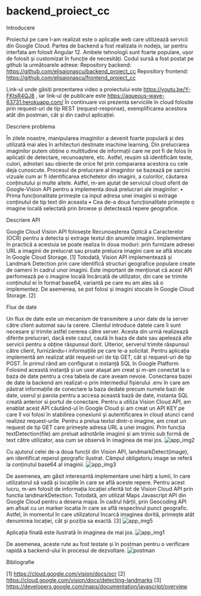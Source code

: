 # backend_proiect_cc

Introducere

Proiectul pe care l-am realizat este o aplicație web care utilizează servicii din Google Cloud. Partea de backend a fost realizata in nodejs, iar pentru interfata am folosit Angular 12. Ambele tehnologii sunt foarte populare, ușor de folosit și customizat în funcție de necesități. Codul sursă a fost postat pe github la următoarele adrese:
Repository backend: https://github.com/elisaionascu/backend_proiect_cc
Repository frontend: https://github.com/elisaionascu/frontend_proiect_cc

Link-ul unde găsiți prezentarea video a proiectului este https://youtu.be/Y-FKtsR4QJ8  , iar link-ul de publicare este https://aqueous-wave-63731.herokuapp.com/ 
În continuare voi prezenta serviciile în cloud folosite prin request-uri de tip REST (request-response), exemplificarea acestora atât din postman, cât și din cadrul aplicației.

Descriere problema

În zilele noastre, manipularea imaginilor a devenit foarte populară și des utilizată mai ales în arhitecturi destinate machine learning. Din prelucrarea imaginilor putem obține o multitudine de informații care ne pot fi de folos în aplicații de detectare, recunoaștere, etc. Astfel, reușim să identificăm texte, culori, adnotari sau obiecte de orice fel prin compararea acestora cu cele deja cunoscute. Procesul de prelucrare al imaginilor se bazează pe sarcini vizuale cum ar fi identificarea etichetelor din imagini, a culorilor, căutarea conținutului și multe altele.
Astfel, m-am ajutat de serviciul cloud oferit de Google-Vision API pentru a implementa două prelucrari ale imaginilor:
•	Prima funcționalitate primește ca input adresa unei imagini si extrage conținutul de tip text din aceasta
•	Cea de-a doua funcționalitate primește o imagine locală selectată prin browse și detectează repere geografice.

Descriere API

Google Cloud Vision API folosește Recunoașterea Optică a Caracterelor (OCR) pentru a detecta și extrage textul din anumite imagini. Implementare în practică a acestuia se poate realiza în doua moduri: prin furnizare adresei URL a imaginii de prelucrat sau proate prelucra imagini care se află stocate în Google Cloud Storage. [1]
Totodată, Vision API implementează și Landmark Detection prin care identifică structuri geografice populare create de oameni în cadrul unor imagini. Este important de menționat că acest API perfomează pe o imagine locală încărcată de utilizator, din care se trimite conținutul ei în format base64, variantă pe care eu am ales să o implementez. De asemenea, se pot folosi și imagini stocate în Google Cloud Storage. [2]

Flux de date

Un flux de date este un mecanism de transmitere a unor date de la server către client automat sau la cerere. Clientul introduce datele care îi sunt necesare și trimite astfel cererea către server. Acesta din urmă realizează diferite prelucrari, dacă este cazul, caută în baza de date sau apelează alte servicii pentru a obține răspunsul dorit. Ulterior, serverul trimite răspunsul către client, furnizându-i informațiile pe care le-a solicitat. Pentru aplicația implementă am realizat atât request-uri de tip GET, cât și request-uri de tip POST. 
În primul rând am configurat o instanță SQL în Google Platform. Folosind această instanță și un user atașat am creat și m-am conectat la o baza de date pentru a crea tabela de care aveam nevoie. Conectarea bazei de date la backend am realizat-o prin intermediul fișierului .env în care am păstrat informațiile de conectare la baza dedate precum numele bazi de date, userul și parola pentru a accesa această bază de date, instanta SQL creată anterior si portul de conectare.
Pentru a utiliza Vision Cloud API, am enablat acest API căutând-ul în Google Cloud și am creat un API KEY pe care îl voi folosi în stabilirea conexiunii și autentificarea in cloud atunci cand realizez request-urile.
Pentru a prelua textul dintr-o imagine, am creat un request de tip GET care primește adresa URL a unei imagini. Prin funcția textDetection(file) am preluat adnotările imaginii și am trimis sub formă de text către utilizator, asa cum se observă în imaginea de mai jos.
 ![app_img2](https://user-images.githubusercontent.com/64652782/168487603-788a4deb-3e46-4828-a73e-70fcc535dfd2.PNG)

Cu ajutorul celei de-a doua funcții din Vision API, landmarkDetect(image), am identificat reperul geografic ilustrat. Câmpul obligatoriu image se referă la conținutul base64 al imaginii.
 ![app_img3](https://user-images.githubusercontent.com/64652782/168487609-7be732a5-783e-4d63-ba90-3d633831d556.PNG)

De asemenea, am găsit interesantă implementare unei hărți a lumii, în care utilizatorul să vadă și locațiile în care se află aceste repere. Pentru acest lucru, m-am folosit de informația locației oferită tot de Vision Cloud API prin functia landmarkDetection. Totodată, am utilizat Maps Javascript API din Google Cloud pentru a desena mapa. În cadrul hărții, prin Geocoding API am afisat cu un marker locatia în care se află respectivul punct geografic. Astfel, în momentul în care utilizatorul încarcă imaginea dorită, primește atât denumirea locației, cât și poziția sa exactă. [3]
 ![app_img5](https://user-images.githubusercontent.com/64652782/168487614-e135696d-6f0b-4549-baa8-731bd8c3d3a4.PNG)

Aplicația finală este ilustrată în imaginea de mai jos.
 ![app_img1](https://user-images.githubusercontent.com/64652782/168487617-eee8dab2-61a1-451c-847b-f98ca3f843c0.PNG)

De asemenea, aceste rute au fost testate și în postman pentru o verificare rapidă a backend-ului în procesul de dezvoltare.
 ![postman](https://user-images.githubusercontent.com/64652782/168487627-95a11cbd-c913-4d10-8936-64f310e5a3b8.PNG)
 

Bibliografie

[1] https://cloud.google.com/vision/docs/ocr
[2] https://cloud.google.com/vision/docs/detecting-landmarks
[3] https://developers.google.com/maps/documentation/javascript/overview
 
